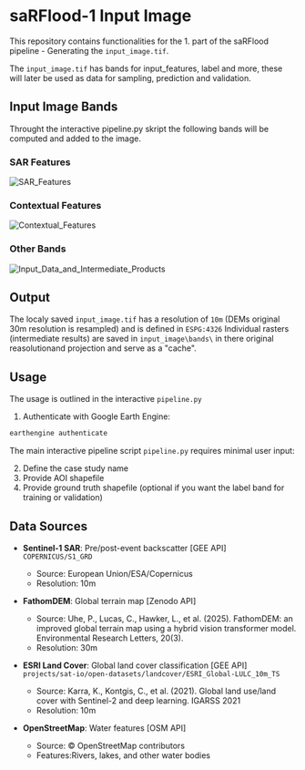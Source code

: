 # saRFlood-1 Input Image

This repository contains functionalities for the 1. part of the saRFlood pipeline - Generating the `input_image.tif`.

The `input_image.tif` has bands for input_features, label and more, these will later be used as data for sampling, prediction and validation.

## Input Image Bands

Throught the interactive pipeline.py skript the following bands will be computed and added to the image.

### SAR Features
![SAR_Features](https://github.com/user-attachments/assets/bf817df2-dc06-42fa-b69b-b9e5a003be1c)

### Contextual Features
![Contextual_Features](https://github.com/user-attachments/assets/52415ca6-3e2a-4fa7-a717-90c5c51a841d)

### Other Bands
![Input_Data_and_Intermediate_Products](https://github.com/user-attachments/assets/66d78f1a-0ca6-4d0d-86f5-fa9a21dd5a11)


## Output

The localy saved `input_image.tif` has a resolution of `10m` (DEMs original 30m resolution is resampled) and is defined in `ESPG:4326`
Individual rasters (intermediate results) are saved in `input_image\bands\` in there original reasolutionand projection and serve as a "cache".

## Usage

The usage is outlined in the interactive `pipeline.py`

1. Authenticate with Google Earth Engine:

```bash
earthengine authenticate
```

The main interactive pipeline script `pipeline.py` requires minimal user input:

2. Define the case study name
3. Provide AOI shapefile
4. Provide ground truth shapefile (optional if you want the label band for training or validation)

## Data Sources

- **Sentinel-1 SAR**: Pre/post-event backscatter [GEE API] `COPERNICUS/S1_GRD`

  - Source: European Union/ESA/Copernicus
  - Resolution: 10m

- **FathomDEM**: Global terrain map [Zenodo API]

  - Source: Uhe, P., Lucas, C., Hawker, L., et al. (2025). FathomDEM: an improved global terrain map using a hybrid vision transformer model. Environmental Research Letters, 20(3).
  - Resolution: 30m

- **ESRI Land Cover**: Global land cover classification [GEE API] `projects/sat-io/open-datasets/landcover/ESRI_Global-LULC_10m_TS`

  - Source: Karra, K., Kontgis, C., et al. (2021). Global land use/land cover with Sentinel-2 and deep learning. IGARSS 2021
  - Resolution: 10m

- **OpenStreetMap**: Water features [OSM API]
  - Source: © OpenStreetMap contributors
  - Features:Rivers, lakes, and other water bodies
